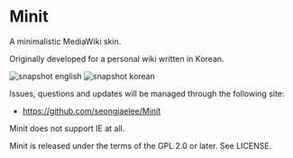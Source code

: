 Minit
=====
A minimalistic MediaWiki skin.

Originally developed for a personal wiki written in Korean.

![snapshot english](https://github.com/seongjaelee/Minit/raw/master/img/snapshot_english.png)
![snapshot korean](https://github.com/seongjaelee/Minit/raw/master/img/snapshot_korean.png)

Issues, questions and updates will be managed through the following site:
* https://github.com/seongjaelee/Minit

Minit does not support IE at all.

Minit is released under the terms of the GPL 2.0 or later. See LICENSE.
